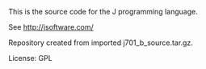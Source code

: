 This is the source code for the J programming language.

See http://jsoftware.com/

Repository created from imported j701_b_source.tar.gz.

License: GPL
